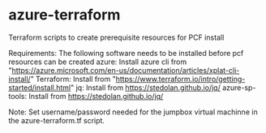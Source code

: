 # azure-terraform
Terraform scripts to create prerequisite resources for PCF install


Requirements: The following software needs to be installed before pcf resources can be created
azure: Install azure cli from "https://azure.microsoft.com/en-us/documentation/articles/xplat-cli-install/"
Terraform: Install from "https://www.terraform.io/intro/getting-started/install.html"
jq: Install from https://stedolan.github.io/jq/
azure-sp-tools: Install from https://stedolan.github.io/jq/

Note: Set username/password needed for the jumpbox virtual machinne in the azure-terraform.tf script.